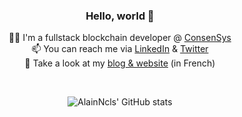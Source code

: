 <div align="center">

### Hello, world 👋

🧑‍💻 I'm a fullstack blockchain developer @ [ConsenSys](https://github.com/ConsenSys)  
📫 You can reach me via [LinkedIn](https://www.linkedin.com/in/alainnicolas/) & [Twitter](https://twitter.com/Alain_Ncls/)  
📰 Take a look at my [blog & website](https://alainnicolas.fr) (in French)
  
<br>
  
![AlainNcls' GitHub stats](https://github-readme-stats.vercel.app/api?username=alainncls&count_private=true&show_icons=true&theme=dark)
</div>
